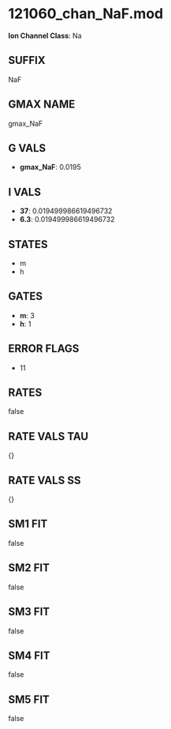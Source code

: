 # 121060_chan_NaF.mod

**Ion Channel Class**: Na

## SUFFIX

NaF

## GMAX NAME

gmax_NaF

## G VALS

- **gmax_NaF**: 0.0195

## I VALS

- **37**: 0.019499986619496732
- **6.3**: 0.019499986619496732

## STATES

- m
- h

## GATES

- **m**: 3
- **h**: 1

## ERROR FLAGS

- 11

## RATES

false

## RATE VALS TAU

{}

## RATE VALS SS

{}

## SM1 FIT

false

## SM2 FIT

false

## SM3 FIT

false

## SM4 FIT

false

## SM5 FIT

false
